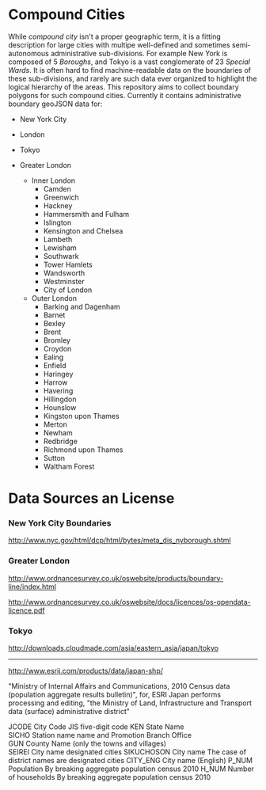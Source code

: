 # Compound Cities

While *compound city* isn't a proper geographic term, it is a fitting description for large cities with multipe well-defined and sometimes semi-autonomous administrative sub-divisions.  For example New York is composed of 5 *Boroughs*, and Tokyo is a vast conglomerate of 23 *Special Wards*.  It is often hard to find machine-readable data on the boundaries of these sub-divisions, and rarely are such data ever organized to highlight the logical hierarchy of the areas.  This repository aims to collect boundary polygons for such compound cities.  Currently it contains administrative boundary geoJSON data for:

- New York City
- London
- Tokyo



- Greater London
	- Inner London
		- Camden
		- Greenwich
		- Hackney
		- Hammersmith and Fulham
		- Islington
		- Kensington and Chelsea
		- Lambeth
		- Lewisham
		- Southwark
		- Tower Hamlets
		- Wandsworth
		- Westminster
		- City of London
	- Outer London
		- Barking and Dagenham
		- Barnet
		- Bexley
		- Brent
		- Bromley
		- Croydon
		- Ealing
		- Enfield
		- Haringey
		- Harrow
		- Havering
		- Hillingdon
		- Hounslow
		- Kingston upon Thames
		- Merton
		- Newham
		- Redbridge
		- Richmond upon Thames
		- Sutton
		- Waltham Forest



# Data Sources an License

### New York City Boundaries 

http://www.nyc.gov/html/dcp/html/bytes/meta_dis_nyborough.shtml

### Greater London 

http://www.ordnancesurvey.co.uk/oswebsite/products/boundary-line/index.html

http://www.ordnancesurvey.co.uk/oswebsite/docs/licences/os-opendata-licence.pdf

### Tokyo

http://downloads.cloudmade.com/asia/eastern_asia/japan/tokyo

----

http://www.esrij.com/products/data/japan-shp/

 "Ministry of Internal Affairs and Communications, 2010 Census data (population aggregate results bulletin)", for, ESRI Japan performs processing and editing, "the Ministry of Land, Infrastructure and Transport data (surface) administrative district"


JCODE	City Code	JIS five-digit code
KEN	State Name	
SICHO	Station name name and Promotion Branch Office	
GUN	County Name (only the towns and villages)	
SEIREI	City name designated cities	
SIKUCHOSON	City name	The case of district names are designated cities
CITY_ENG	City name (English)	
P_NUM	Population	By breaking aggregate population census 2010
H_NUM	Number of households	By breaking aggregate population census 2010
